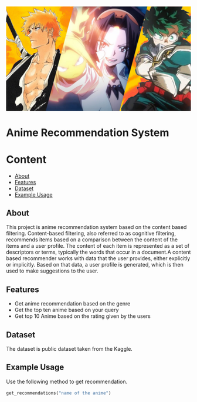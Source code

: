 <p><img src="anime.jpg" /></p>
<p>
<h1>Anime Recommendation System</h1>



<h1>Content</h1>

* [About](#About)
* [Features](#features)
* [Dataset](#dataset)
*  [Example Usage](#usage)


<a id="About"></a>
## About
This project is anime recommendation system based on the content based filtering. Content-based filtering, also referred to as cognitive filtering, recommends items based on a comparison between the content of the items and a user profile. The content of each item is represented as a set of descriptors or terms, typically the words that occur in a document.A content based recommender works with data that the user provides, either explicitly or implicitly. Based on that data, a user profile is generated, which is then used to make suggestions to the user.

<a id="features"></a>
##  Features
- Get anime recommendation based on the genre
- Get the top ten anime based on your query
- Get top 10 Anime based on the rating given by the users

<a id="dataset"></a>
## Dataset
The dataset is public dataset taken from the Kaggle.

##  Example Usage
<a id="usage-basic"></a>
Use the following method to get recommendation. 
```python
get_recommendations("name of the anime")
```



